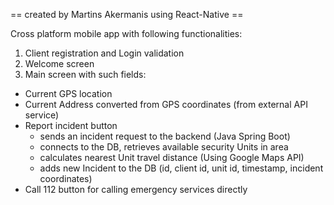 
== created by Martins Akermanis using React-Native ==

Cross platform mobile app with following functionalities:

1) Client registration and Login validation
2) Welcome screen
3) Main screen with such fields:
  * Current GPS location
  * Current Address converted from GPS coordinates (from external API service)
  * Report incident button 
    - sends an incident request to the backend (Java Spring Boot) 
    - connects to the DB, retrieves available security Units in area
    - calculates nearest Unit travel distance (Using Google Maps API)
    - adds new Incident to the DB (id, client id, unit id, timestamp, incident coordinates)
  * Call 112 button for calling emergency services directly
